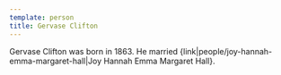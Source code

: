 ```yaml
---
template: person
title: Gervase Clifton
---
```


Gervase Clifton was born in 1863.
He married {link|people/joy-hannah-emma-margaret-hall|Joy Hannah Emma Margaret Hall}.
